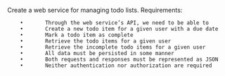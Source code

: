 Create a web service for managing todo lists.
Requirements:

        •       Through the web service’s API, we need to be able to 
        •       Create a new todo item for a given user with a due date
        •       Mark a todo item as complete
        •       Retrieve the todo items for a given user
        •       Retrieve the incomplete todo items for a given user
        •       All data must be persisted in some manner 
        •       Both requests and responses must be represented as JSON 
        •       Neither authentication nor authorization are required 


